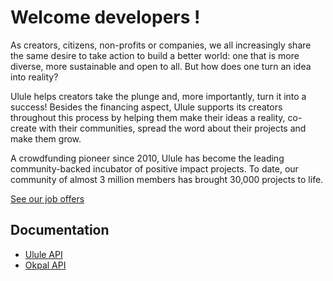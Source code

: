 # Welcome developers !

As creators, citizens, non-profits or companies, we all increasingly
share the same desire to take action to build a better world: one that
is more diverse, more sustainable and open to all. But how does one
turn an idea into reality?

Ulule helps creators take the plunge and, more importantly, turn it into
a success! Besides the financing aspect, Ulule supports its creators
throughout this process by helping them make their ideas a reality,
co-create with their communities, spread the word about their projects
and make them grow.

A crowdfunding pioneer since 2010, Ulule has become the leading
community-backed incubator of positive impact projects. To date, our
community of almost 3 million members has brought 30,000 projects to
life.

[See our job offers](https://ulule.breezy.hr/)

## Documentation

* [Ulule API](/docs/ulule-api)
* [Okpal API](/docs/okpal-api)
